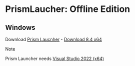 # PrismLaucher: Offline Edition

## Windows

  Download [Prism Laucnher](https://prismlauncher.org/) - [Download 8.4 x64](https://github.com/PrismLauncher/PrismLauncher/releases/download/8.4/PrismLauncher-Windows-MSVC-Setup-8.4.exe)

  > [!NOTE]
  > Prism Launcher needs [Visual Studio 2022 (x64)](https://aka.ms/vs/17/release/vc_redist.x64.exe)
